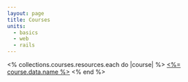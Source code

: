 ```yaml
---
layout: page
title: Courses
units:
  - basics
  - web
  - rails
---
```


<% collections.courses.resources.each do |course| %>
  <a href="<%= course.relative_url %>"><%= course.data.name %></a>
<% end %>

